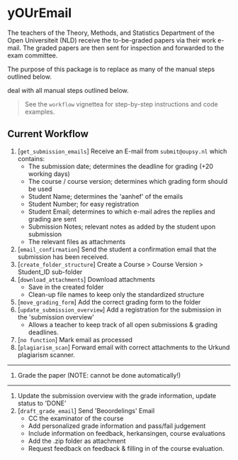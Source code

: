 # yOUrEmail

The teachers of the Theory, Methods, and Statistics Department of the Open Universiteit (NLD) receive the to-be-graded papers via their work e-mail. The graded papers are then sent for inspection and forwarded to the exam committee.

The purpose of this package is to replace as many of the manual steps outlined below. 

deal with all manual steps outlined below.

> See the `workflow` vignettea for step-by-step instructions and code examples.

## Current Workflow

1. [`get_submission_emails`] Receive an E-mail from `submit@oupsy.nl` which contains:
    * The submission date; determines the deadline for grading (+20 working days)
    * The course / course version; determines which grading form should be used
    * Student Name; determines the 'aanhef' of the emails
    * Student Number; for easy registration
    * Student Email; determines to which e-mail adres the replies and grading are sent
    * Submission Notes; relevant notes as added by the student upon submission
    * The relevant files as attachments
1. [`email_confirmation`] Send the student a confirmation email that the submission has been received.
1. [`create_folder_structure`] Create a Course > Course Version > Student_ID sub-folder
1. [`download_attachments`] Download attachments
    * Save in the created folder
    * Clean-up file names to keep only the standardized structure
1. [`move_grading_form`] Add the correct grading form to the folder
1. [`update_submission_overview`] Add a registration for the submission in the 'submission overview'
    * Allows a teacher to keep track of all open submissions & grading deadlines.
1. [`no function`] Mark email as processed
1. [`plagiarism_scan`] Forward email with correct attachments to the Urkund plagiarism scanner.

---

1. Grade the paper (NOTE: cannot be done automatically!)

---

1. Update the submission overview with the grade information, update status to 'DONE'
1. [`draft_grade_email`] Send 'Beoordelings' Email
    * CC the examinator of the course
    * Add personalized grade information and pass/fail judgement
    * Include information on feedback, herkansingen, course evaluations
    * Add the .zip folder as attachment
    * Request feedback on feedback & filling in of the course evaluation.
